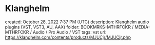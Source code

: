 # Klanghelm

created: October 28, 2022 7:37 PM (UTC)
description: Klanghelm audio plugins (VST, VST3, AU, AAX)
folder: BOOKMRKS-MTHRFCKR / MEDIA-MTHRFCKR / Audio / Pro Audio / VST
tags: vst
url: https://klanghelm.com/contents/products/MJUCjr/MJUCjr.php